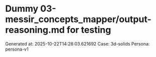 # Dummy 03-messir_concepts_mapper/output-reasoning.md for testing
Generated at: 2025-10-22T14:28:03.621692
Case: 3d-solids
Persona: persona-v1
